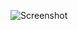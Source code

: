 ![Screenshot](https://raw.githubusercontent.com/Cryakl/Ultimate-RAT-Collection/refs/heads/main/FrutasRat/Frutas%20RAT%20v0.9/Screenshot.png)
